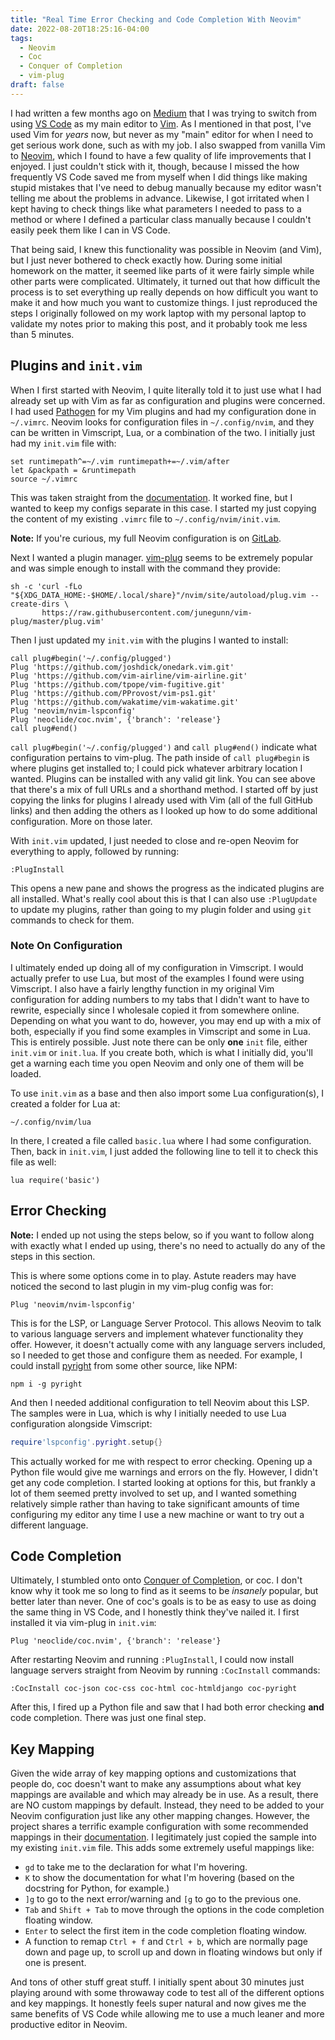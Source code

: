 ```yaml
---
title: "Real Time Error Checking and Code Completion With Neovim"
date: 2022-08-20T18:25:16-04:00
tags:
  - Neovim
  - Coc
  - Conquer of Completion
  - vim-plug
draft: false
---
```


I had written a few months ago on [Medium](https://loopednetwork.medium.com/state-of-vim-2022-6ad0a6722a7a) that I was trying to switch from using [VS Code](https://code.visualstudio.com/) as my main editor to [Vim](https://www.vim.org/). As I mentioned in that post, I've used Vim for _years_ now, but never as my "main" editor for when I need to get serious work done, such as with my job. I also swapped from vanilla Vim to [Neovim](https://neovim.io/), which I found to have a few quality of life improvements that I enjoyed. I just couldn't stick with it, though, because I missed the how frequently VS Code saved me from myself when I did things like making stupid mistakes that I've need to debug manually because my editor wasn't telling me about the problems in advance. Likewise, I got irritated when I kept having to check things like what parameters I needed to pass to a method or where I defined a particular class manually because I couldn't easily peek them like I can in VS Code.

That being said, I knew this functionality was possible in Neovim (and Vim), but I just never bothered to check exactly how. During some initial homework on the matter, it seemed like parts of it were fairly simple while other parts were complicated. Ultimately, it turned out that how difficult the process is to set everything up really depends on how difficult you want to make it and how much you want to customize things. I just reproduced the steps I originally followed on my work laptop with my personal laptop to validate my notes prior to making this post, and it probably took me less than 5 minutes.

## Plugins and `init.vim`

When I first started with Neovim, I quite literally told it to just use what I had already set up with Vim as far as configuration and plugins were concerned. I had used [Pathogen](https://github.com/tpope/vim-pathogen) for my Vim plugins and had my configuration done in `~/.vimrc`. Neovim looks for configuration files in `~/.config/nvim`, and they can be written in Vimscript, Lua, or a combination of the two. I initially just had my `init.vim` file with:

```vimscript
set runtimepath^=~/.vim runtimepath+=~/.vim/after
let &packpath = &runtimepath
source ~/.vimrc
```

This was taken straight from the [documentation](https://neovim.io/doc/user/nvim.html#nvim-from-vim). It worked fine, but I wanted to keep my configs separate in this case. I started my just copying the content of my existing `.vimrc` file to `~/.config/nvim/init.vim`.

**Note:** If you're curious, my full Neovim configuration is on [GitLab](https://gitlab.com/-/snippets/2391236).

Next I wanted a plugin manager. [vim-plug](https://github.com/junegunn/vim-plug) seems to be extremely popular and was simple enough to install with the command they provide:

```shell
sh -c 'curl -fLo "${XDG_DATA_HOME:-$HOME/.local/share}"/nvim/site/autoload/plug.vim --create-dirs \
       https://raw.githubusercontent.com/junegunn/vim-plug/master/plug.vim'
```

Then I just updated my `init.vim` with the plugins I wanted to install:

```vimscript
call plug#begin('~/.config/plugged')
Plug 'https://github.com/joshdick/onedark.vim.git'
Plug 'https://github.com/vim-airline/vim-airline.git'
Plug 'https://github.com/tpope/vim-fugitive.git'
Plug 'https://github.com/PProvost/vim-ps1.git'
Plug 'https://github.com/wakatime/vim-wakatime.git'
Plug 'neovim/nvim-lspconfig'
Plug 'neoclide/coc.nvim', {'branch': 'release'}
call plug#end()
```

`call plug#begin('~/.config/plugged')` and `call plug#end()` indicate what configuration pertains to vim-plug. The path inside of `call plug#begin` is where plugins get installed to; I could pick whatever arbitrary location I wanted. Plugins can be installed with any valid git link. You can see above that there's a mix of full URLs and a shorthand method. I started off by just copying the links for plugins I already used with Vim (all of the full GitHub links) and then adding the others as I looked up how to do some additional configuration. More on those later.

With `init.vim` updated, I just needed to close and re-open Neovim for everything to apply, followed by running:

```
:PlugInstall
```

This opens a new pane and shows the progress as the indicated plugins are all installed. What's really cool about this is that I can also use `:PlugUpdate` to update my plugins, rather than going to my plugin folder and using `git` commands to check for them.

### Note On Configuration

I ultimately ended up doing all of my configuration in Vimscript. I would actually prefer to use Lua, but most of the examples I found were using Vimscript. I also have a fairly lengthy function in my original Vim configuration for adding numbers to my tabs that I didn't want to have to rewrite, especially since I wholesale copied it from somewhere online. Depending on what you want to do, however, you may end up with a mix of both, especially if you find some examples in Vimscript and some in Lua. This is entirely possible. Just note there can be only **one** `init` file, either `init.vim` or `init.lua`. If you create both, which is what I initially did, you'll get a warning each time you open Neovim and only one of them will be loaded. 

To use `init.vim` as a base and then also import some Lua configuration(s), I created a folder for Lua at:

`~/.config/nvim/lua`

In there, I created a file called `basic.lua` where I had some configuration. Then, back in `init.vim`, I just added the following line to tell it to check this file as well:

```vimscript
lua require('basic')
```

## Error Checking

**Note:** I ended up not using the steps below, so if you want to follow along with exactly what I ended up using, there's no need to actually do any of the steps in this section.

This is where some options come in to play. Astute readers may have noticed the second to last plugin in my vim-plug config was for:

```
Plug 'neovim/nvim-lspconfig'
```

This is for the LSP, or Language Server Protocol. This allows Neovim to talk to various language servers and implement whatever functionality they offer. However, it doesn't actually come with any language servers included, so I needed to get those and configure them as needed. For example, I could install [pyright](https://github.com/neovim/nvim-lspconfig/blob/master/doc/server_configurations.md#pyright) from some other source, like NPM:

```shell
npm i -g pyright
```

And then I needed additional configuration to tell Neovim about this LSP. The samples were in Lua, which is why I initially needed to use Lua configuration alongside Vimscript:

```lua
require'lspconfig'.pyright.setup{}
```

This actually worked for me with respect to error checking. Opening up a Python file would give me warnings and errors on the fly. However, I didn't get any code completion. I started looking at options for this, but frankly a lot of them seemed pretty involved to set up, and I wanted something relatively simple rather than having to take significant amounts of time configuring my editor any time I use a new machine or want to try out a different language.

## Code Completion

Ultimately, I stumbled onto onto [Conquer of Completion](https://github.com/neoclide/coc.nvim), or coc. I don't know why it took me so long to find as it seems to be _insanely_ popular, but better later than never. One of coc's goals is to be as easy to use as doing the same thing in VS Code, and I honestly think they've nailed it. I first installed it via vim-plug in `init.vim`:

```
Plug 'neoclide/coc.nvim', {'branch': 'release'}
```

After restarting Neovim and running `:PlugInstall`, I could now install language servers straight from Neovim by running `:CocInstall` commands:

```
:CocInstall coc-json coc-css coc-html coc-htmldjango coc-pyright
```

After this, I fired up a Python file and saw that I had both error checking **and** code completion. There was just one final step.

## Key Mapping

Given the wide array of key mapping options and customizations that people do, coc doesn't want to make any assumptions about what key mappings are available and which may already be in use. As a result, there are NO custom mappings by default. Instead, they need to be added to your Neovim configuration just like any other mapping changes. However, the project shares a terrific example configuration with some recommended mappings in their [documentation](https://github.com/neoclide/coc.nvim). I legitimately just copied the sample into my existing `init.vim` file. This adds some extremely useful mappings like:

- `gd` to take me to the declaration for what I'm hovering.
- `K` to show the documentation for what I'm hovering (based on the docstring for Python, for example.)
- `]g` to go to the next error/warning and `[g` to go to the previous one.
- `Tab` and `Shift + Tab` to move through the options in the code completion floating window.
- `Enter` to select the first item in the code completion floating window.
- A function to remap `Ctrl + f` and `Ctrl + b`, which are normally page down and page up, to scroll up and down in floating windows but only if one is present.

And tons of other stuff great stuff. I initially spent about 30 minutes just playing around with some throwaway code to test all of the different options and key mappings. It honestly feels super natural and now gives me the same benefits of VS Code while allowing me to use a much leaner and more productive editor in Neovim.
